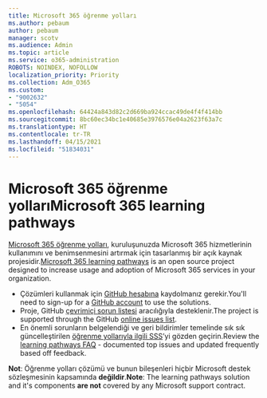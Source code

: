 ```yaml
---
title: Microsoft 365 öğrenme yolları
ms.author: pebaum
author: pebaum
manager: scotv
ms.audience: Admin
ms.topic: article
ms.service: o365-administration
ROBOTS: NOINDEX, NOFOLLOW
localization_priority: Priority
ms.collection: Adm_O365
ms.custom:
- "9002632"
- "5054"
ms.openlocfilehash: 64424a843d82c2d669ba924ccac49de4f4f414bb
ms.sourcegitcommit: 8bc60ec34bc1e40685e3976576e04a2623f63a7c
ms.translationtype: HT
ms.contentlocale: tr-TR
ms.lasthandoff: 04/15/2021
ms.locfileid: "51834031"
---
```

# <a name="microsoft-365-learning-pathways"></a><span data-ttu-id="453cf-102">Microsoft 365 öğrenme yolları</span><span class="sxs-lookup"><span data-stu-id="453cf-102">Microsoft 365 learning pathways</span></span>

<span data-ttu-id="453cf-103">[Microsoft 365 öğrenme yolları](https://docs.microsoft.com/office365/customlearning/), kuruluşunuzda Microsoft 365 hizmetlerinin kullanımını ve benimsenmesini artırmak için tasarlanmış bir açık kaynak projesidir.</span><span class="sxs-lookup"><span data-stu-id="453cf-103">[Microsoft 365 learning pathways](https://docs.microsoft.com/office365/customlearning/) is an open source project designed to increase usage and adoption of Microsoft 365 services in your organization.</span></span>

- <span data-ttu-id="453cf-104">Çözümleri kullanmak için [GitHub hesabına](https://aka.ms/joingithub) kaydolmanız gerekir.</span><span class="sxs-lookup"><span data-stu-id="453cf-104">You'll need to sign-up for a [GitHub account](https://aka.ms/joingithub) to use the solutions.</span></span>
- <span data-ttu-id="453cf-105">Proje, GitHub [çevrimiçi sorun listesi](https://aka.ms/CustomLearningHelp) aracılığıyla desteklenir.</span><span class="sxs-lookup"><span data-stu-id="453cf-105">The project is supported through the GitHub [online issues list](https://aka.ms/CustomLearningHelp).</span></span>
- <span data-ttu-id="453cf-106">En önemli sorunların belgelendiği ve geri bildirimler temelinde sık sık güncelleştirilen [öğrenme yollarıyla ilgili SSS](https://docs.microsoft.com/office365/customlearning/faq)’yi gözden geçirin.</span><span class="sxs-lookup"><span data-stu-id="453cf-106">Review the [learning pathways FAQ](https://docs.microsoft.com/office365/customlearning/faq) - documented top issues and updated frequently based off feedback.</span></span>

<span data-ttu-id="453cf-107">**Not**: Öğrenme yolları çözümü ve bunun bileşenleri hiçbir Microsoft destek sözleşmesinin kapsamında **değildir**.</span><span class="sxs-lookup"><span data-stu-id="453cf-107">**Note**: The learning pathways solution and it's components **are not** covered by any Microsoft support contract.</span></span>

